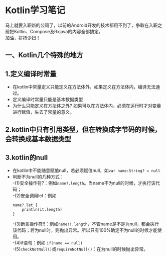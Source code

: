 # Kotlin学习笔记

马上就要入职新的公司了，以前的Android开发的技术都用不到了，争取在入职之前把Kotlin、Compose及Rxjava的内容全部搞定。  
加油，拼搏少妇！

## 一、Kotlin几个特殊的地方

## 1.定义编译时常量

* 在kotlin中常量定义只能定义在方法体外，如果定义在方法体内，编译无法通过。
* 定义编译时常量只能是基本数据类型
* 为什么只能定义在方法体之外? 如果可以在方法体内，必须在运行时才对变量进行赋值，失去了常量的意义。

## 2.kotlin中只有引用类型，但在转换成字节码的时候，会转换成基本数据类型

## 3.kotlin的null

* 在kotlin中不能随意赋值null，若必须赋值null，如`var name:String? = null`
* 判断不为null的几种方式：     
  -(1)安全操作符?：例如`name?.length`。当name不为null的时候，才执行该代码；       
  -(2)安全调用let：例如   
    ```
  name?.let {
        println(it.length)
    }
    ```
  -(3)断言操作符!!：例如`name!!.length`，不管name是不是为null，都会执行该代码；若为null时，则抛出异常。所以只有100%确定不为null的时候才能使用。    
  -(4)if语句：例如 `if(name == null)`    
  -(5)`checkNotNull()`或`requireNotNull()`：在为null的时候抛出异常。    
